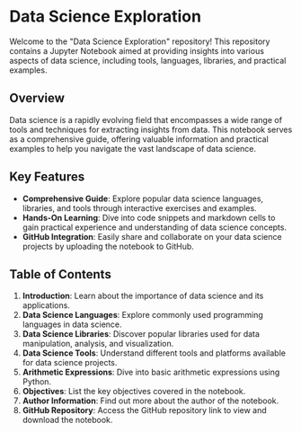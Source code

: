 # Data Science Exploration

Welcome to the "Data Science Exploration" repository! This repository contains a Jupyter Notebook aimed at providing insights into various aspects of data science, including tools, languages, libraries, and practical examples.

## Overview

Data science is a rapidly evolving field that encompasses a wide range of tools and techniques for extracting insights from data. This notebook serves as a comprehensive guide, offering valuable information and practical examples to help you navigate the vast landscape of data science.

## Key Features

- **Comprehensive Guide**: Explore popular data science languages, libraries, and tools through interactive exercises and examples.
- **Hands-On Learning**: Dive into code snippets and markdown cells to gain practical experience and understanding of data science concepts.
- **GitHub Integration**: Easily share and collaborate on your data science projects by uploading the notebook to GitHub.

## Table of Contents

1. **Introduction**: Learn about the importance of data science and its applications.
2. **Data Science Languages**: Explore commonly used programming languages in data science.
3. **Data Science Libraries**: Discover popular libraries used for data manipulation, analysis, and visualization.
4. **Data Science Tools**: Understand different tools and platforms available for data science projects.
5. **Arithmetic Expressions**: Dive into basic arithmetic expressions using Python.
6. **Objectives**: List the key objectives covered in the notebook.
7. **Author Information**: Find out more about the author of the notebook.
8. **GitHub Repository**: Access the GitHub repository link to view and download the notebook.
